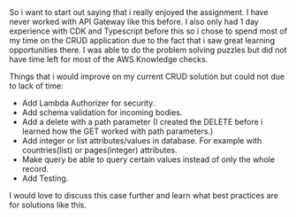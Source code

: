 ##
So i want to start out saying that i really enjoyed the assignment. I have never worked with API Gateway like this before. I also only had 1 day experience with CDK and Typescript before this so i chose to spend most of my time on the CRUD application due to the fact that i saw great learning opportunities there. I was able to do the problem solving puzzles but did not have time left for most of the AWS Knowledge checks.

Things that i would improve on my current CRUD solution but could not due to lack of time:

- Add Lambda Authorizer for security.
- Add schema validation for incoming bodies.
- Add a delete with a path parameter (I created the DELETE before i learned how the GET worked with path parameters.)
- Add integer or list attributes/values in database. For example with countries(list) or pages(integer) attributes.
- Make query be able to query certain values instead of only the whole record.
- Add Testing.

I would love to discuss this case further and learn what best practices are for solutions like this.